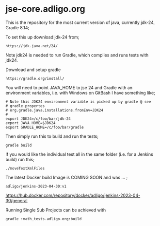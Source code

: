 # jse-core.adligo.org
This is the repository for the most current version of java, currently jdk-24, Gradle 8.14;

To set this up download jdk-24 from;
```
https://jdk.java.net/24/
```
Note jdk24 is needed to run Gradle, which compiles and runs tests with jdk24.

Download and setup gradle
```
https://gradle.org/install/
```

You will need to point JAVA_HOME to jse 24 and Gradle with an environment variables, i.e. with Windows on GitBash I have something like; 

```
# Note this JDK24 environment variable is picked up by gradle @ see
# gradle.propertes
# org.gradle.java.installations.fromEnv=JDK24
#
export JDK24=/c/foo/bar/jdk-24
export JAVA_HOME=$JDK24
export GRADLE_HOME=/c/foo/bar/gradle
```

Then simply run this to build and run the tests;

```
gradle build

```

If you would like the individual test all in the same folder (i.e. for a Jenkins build) run this;

```
./moveTextXmlFiles
```

The latest Docker build Image is COMING SOON and was ... ;

```
adligo/jenkins-2023-04-30:v1
```

https://hub.docker.com/repository/docker/adligo/jenkins-2023-04-30/general

Running Single Sub Projects can be achieved with

```
gradle :math_tests.adligo.org:build
```


